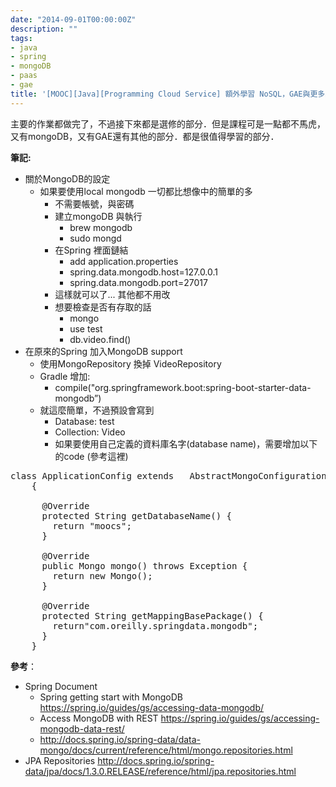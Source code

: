 ```yaml
---
date: "2014-09-01T00:00:00Z"
description: ""
tags:
- java
- spring
- mongoDB
- paas
- gae
title: '[MOOC][Java][Programming Cloud Service] 額外學習 NoSQL，GAE與更多其它'
---
```


主要的作業都做完了，不過接下來都是選修的部分．但是課程可是一點都不馬虎，又有mongoDB，又有GAE還有其他的部分．都是很值得學習的部分．
<!--more-->

**筆記:**

- 關於MongoDB的設定
  - 如果要使用local mongodb 一切都比想像中的簡單的多
     - 不需要帳號，與密碼
     - 建立mongoDB 與執行
       - brew mongodb
       - sudo mongd
     - 在Spring 裡面鏈結
       - add application.properties
       - spring.data.mongodb.host=127.0.0.1
       - spring.data.mongodb.port=27017
     - 這樣就可以了... 其他都不用改
     - 想要檢查是否有存取的話
       - mongo
       - use test
       - db.video.find()
- 在原來的Spring 加入MongoDB support 
  - 使用MongoRepository 換掉 VideoRepository
  - Gradle 增加:
     - compile("org.springframework.boot:spring-boot-starter-data-mongodb”)
   - 就這麼簡單，不過預設會寫到
      - Database: test
	  - Collection: Video
	  - 如果要使用自己定義的資料庫名字(database name)，需要增加以下的code (參考這裡)




<pre class="prettyprint">
class ApplicationConfig extends   AbstractMongoConfiguration 
    {
 
      @Override
      protected String getDatabaseName() {
        return "moocs";
      }
 
      @Override
      public Mongo mongo() throws Exception {
        return new Mongo();
      }
 
      @Override
      protected String getMappingBasePackage() {
        return"com.oreilly.springdata.mongodb";
      }
    }
</pre>    
   

**參考**：

- Spring Document
	- Spring getting start with MongoDB https://spring.io/guides/gs/accessing-data-mongodb/
	- Access MongoDB with REST https://spring.io/guides/gs/accessing-mongodb-data-rest/
	- http://docs.spring.io/spring-data/data-mongo/docs/current/reference/html/mongo.repositories.html
- JPA Repositories http://docs.spring.io/spring-data/jpa/docs/1.3.0.RELEASE/reference/html/jpa.repositories.html
